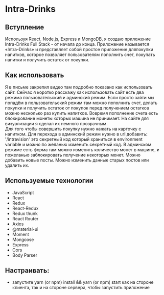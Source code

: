 # Intra-Drinks

## Вступление
Используя React, Node.js, Express и MongoDB, я создаю приложение Intra-Drinks Full Stack - от начала до конца. Приложение называется «Intra-Drinks» и представляет собой простое приложение дляпокупки напитков, которое позволяет пользователям пополнить счет, покупать напитки и получить остаток от покупки.

## Как использовать
Я в письме закрепил видео там подробно показано как использовать сайт. Сейчас я коротко расскажу как использовать сайт есть два режима пользовательский и админский режим. Если просто зайти мы попадём в пользовательский режим там можно пополнить счет, делать покупки и получить остаток от покупок перед получением остатков можно несколько раз купить напитков. Вовремя пополнение счета есть блокирование монеты которых машина не принимает. На сайте для визуализации  я сделал их  немного прозрачным.  
Для того чтобы совершить покупку нужно нажать на карточку с напитком. Для перехода в админский режим нужно в url добавить: '/intravision' это секретный код который храниться в environment variable и можно по желанью изменить секретный код. В админском режиме есть форма там можно изменить количество монет в машине, и пожеланью заблокировать получение некоторых монет. Можно добавить новые посты. Можно изменить данные старых постов или удалить их.

## Используемые технологии
- JavaScript
- React 
- Redux
- React-Redux
- Redux thunk
- React Router
- Axios
- @material-ui
- Moment
- Mongoose
- Express
- Cors
- Body Parser

##   Настраивать:
- запустите yarn (or npm) install && yarn (or npm) start как на стороне клиента, так и на стороне сервера, чтобы запустить приложение